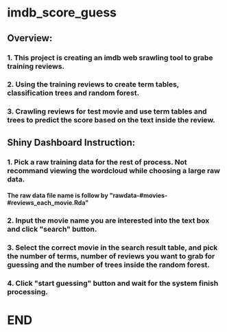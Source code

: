 # imdb_score_guess
## Overview:
### 1. This project is creating an imdb web srawling tool to grabe training reviews. 
### 2. Using the training reviews to create term tables, classification trees and random forest.
### 3. Crawling reviews for test movie and use term tables and trees to predict the score based on the text inside the review.

## Shiny Dashboard Instruction:
### 1. Pick a raw training data for the rest of process. Not recommand viewing the wordcloud while choosing a large raw data.
####     The raw data file name is follow by "rawdata-#movies-#reviews_each_movie.Rda"
### 2. Input the movie name you are interested into the text box and click "search" button.
### 3. Select the correct movie in the search result table, and pick the number of terms, number of reviews you want to grab for guessing and the number of trees inside the random forest.
### 4. Click "start guessing" button and wait for the system finish processing.
# END
 
